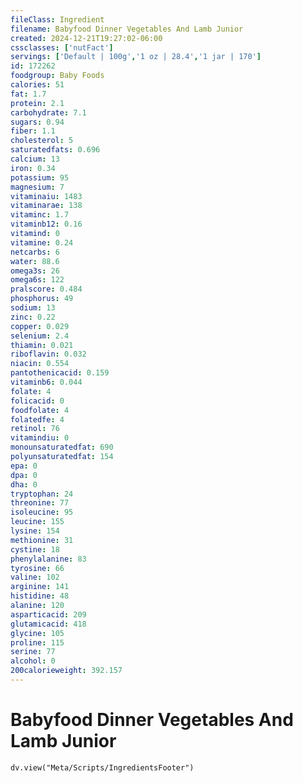 ```yaml
---
fileClass: Ingredient
filename: Babyfood Dinner Vegetables And Lamb Junior
created: 2024-12-21T19:27:02-06:00
cssclasses: ['nutFact']
servings: ['Default | 100g','1 oz | 28.4','1 jar | 170']
id: 172262
foodgroup: Baby Foods
calories: 51
fat: 1.7
protein: 2.1
carbohydrate: 7.1
sugars: 0.94
fiber: 1.1
cholesterol: 5
saturatedfats: 0.696
calcium: 13
iron: 0.34
potassium: 95
magnesium: 7
vitaminaiu: 1483
vitaminarae: 138
vitaminc: 1.7
vitaminb12: 0.16
vitamind: 0
vitamine: 0.24
netcarbs: 6
water: 88.6
omega3s: 26
omega6s: 122
pralscore: 0.484
phosphorus: 49
sodium: 13
zinc: 0.22
copper: 0.029
selenium: 2.4
thiamin: 0.021
riboflavin: 0.032
niacin: 0.554
pantothenicacid: 0.159
vitaminb6: 0.044
folate: 4
folicacid: 0
foodfolate: 4
folatedfe: 4
retinol: 76
vitamindiu: 0
monounsaturatedfat: 690
polyunsaturatedfat: 154
epa: 0
dpa: 0
dha: 0
tryptophan: 24
threonine: 77
isoleucine: 95
leucine: 155
lysine: 154
methionine: 31
cystine: 18
phenylalanine: 83
tyrosine: 66
valine: 102
arginine: 141
histidine: 48
alanine: 120
asparticacid: 209
glutamicacid: 418
glycine: 105
proline: 115
serine: 77
alcohol: 0
200calorieweight: 392.157
---
```


# Babyfood Dinner Vegetables And Lamb Junior

```dataviewjs
dv.view("Meta/Scripts/IngredientsFooter")
```